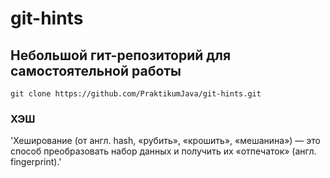 # git-hints

## Небольшой гит-репозиторий для самостоятельной работы


`git clone https://github.com/PraktikumJava/git-hints.git`

### ХЭШ
'Хеширование (от англ. hash, «рубить», «крошить», «мешанина») — это способ преобразовать набор данных и получить их «отпечаток» (англ. fingerprint).'